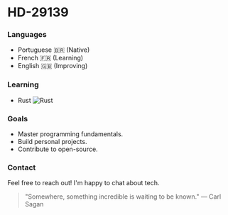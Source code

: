 # HD-29139

### Languages
- Portuguese 🇧🇷 (Native)
- French 🇫🇷 (Learning)
- English 🇬🇧 (Improving)

### Learning
- Rust ![Rust](https://img.shields.io/badge/-Rust-000000?style=flat&logo=rust&logoColor=white)

### Goals
- Master programming fundamentals.
- Build personal projects.
- Contribute to open-source.

### Contact
Feel free to reach out! I'm happy to chat about tech.


> "Somewhere, something incredible is waiting to be known." — Carl Sagan


[arch]: https://img.shields.io/badge/-Arch_Linux-000000?style=flat&logo=arch-linux&logoColor=white "Arch Linux"

